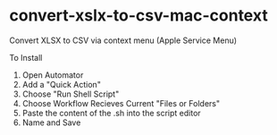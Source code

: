 # convert-xslx-to-csv-mac-context
Convert XLSX to CSV via context menu (Apple Service Menu)

To Install

1) Open Automator
2) Add a "Quick Action"
3) Choose "Run Shell Script"
4) Choose Workflow Recieves Current "Files or Folders"
5) Paste the content of the .sh into the script editor
6) Name and Save
